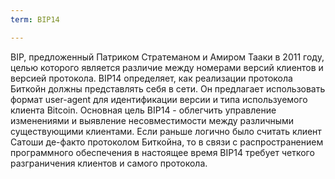 ```yaml
---
term: BIP14

---
```

BIP, предложенный Патриком Стратеманом и Амиром Тааки в 2011 году, целью которого является различие между номерами версий клиентов и версией протокола. BIP14 определяет, как реализации протокола Биткойн должны представлять себя в сети. Он предлагает использовать формат user-agent для идентификации версии и типа используемого клиента Bitcoin. Основная цель BIP14 - облегчить управление изменениями и выявление несовместимости между различными существующими клиентами. Если раньше логично было считать клиент Сатоши де-факто протоколом Биткойна, то в связи с распространением программного обеспечения в настоящее время BIP14 требует четкого разграничения клиентов и самого протокола.